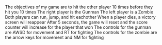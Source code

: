 The objectives of my game are to hit the other player 10 times before they hit you 10 times
The right player is the Gunman
The left player is a Zombie
Both players can run, jump, and hit eachother
When a player dies, a victory screen will reappear
After 5 seconds, the game will reset and the score counter will increase for the player that won
The controls for the gunman are AWSD for movement and RT for fighting
The controls for the zombie are the arrow keys for movement and NM for fighting


